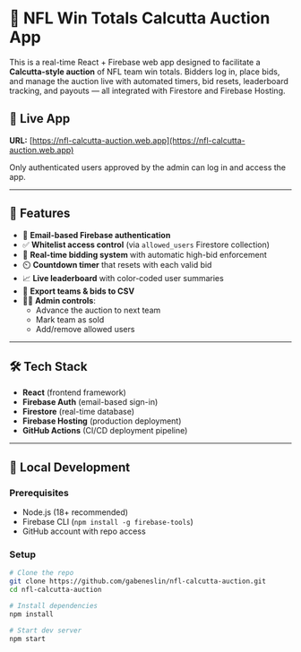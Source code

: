 # 🏈 NFL Win Totals Calcutta Auction App

This is a real-time React + Firebase web app designed to facilitate a **Calcutta-style auction** of NFL team win totals. Bidders log in, place bids, and manage the auction live with automated timers, bid resets, leaderboard tracking, and payouts — all integrated with Firestore and Firebase Hosting.

## 🚀 Live App

**URL:** [https://nfl-calcutta-auction.web.app](https://nfl-calcutta-auction.web.app)

Only authenticated users approved by the admin can log in and access the app.

---

## 🔑 Features

- 🔐 **Email-based Firebase authentication**
- ✅ **Whitelist access control** (via `allowed_users` Firestore collection)
- 💸 **Real-time bidding system** with automatic high-bid enforcement
- ⏲️ **Countdown timer** that resets with each valid bid
- 📈 **Live leaderboard** with color-coded user summaries
- 📃 **Export teams & bids to CSV**
- 🧑‍⚖️ **Admin controls**:
  - Advance the auction to next team
  - Mark team as sold
  - Add/remove allowed users

---

## 🛠️ Tech Stack

- **React** (frontend framework)
- **Firebase Auth** (email-based sign-in)
- **Firestore** (real-time database)
- **Firebase Hosting** (production deployment)
- **GitHub Actions** (CI/CD deployment pipeline)

---

## 🧪 Local Development

### Prerequisites

- Node.js (18+ recommended)
- Firebase CLI (`npm install -g firebase-tools`)
- GitHub account with repo access

### Setup

```bash
# Clone the repo
git clone https://github.com/gabeneslin/nfl-calcutta-auction.git
cd nfl-calcutta-auction

# Install dependencies
npm install

# Start dev server
npm start
